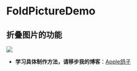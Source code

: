 # FoldPictureDemo
## 折叠图片的功能

![](http://img.blog.csdn.net/20171110165924815?watermark/2/text/aHR0cDovL2Jsb2cuY3Nkbi5uZXQvZ2V6aTA2MzA=/font/5a6L5L2T/fontsize/400/fill/I0JBQkFCMA==/dissolve/70/gravity/SouthEast)

 - **学习具体制作方法，请移步我的博客**：[Apple鸽子](http://blog.csdn.net/gezi0630/article/details/78502146)
